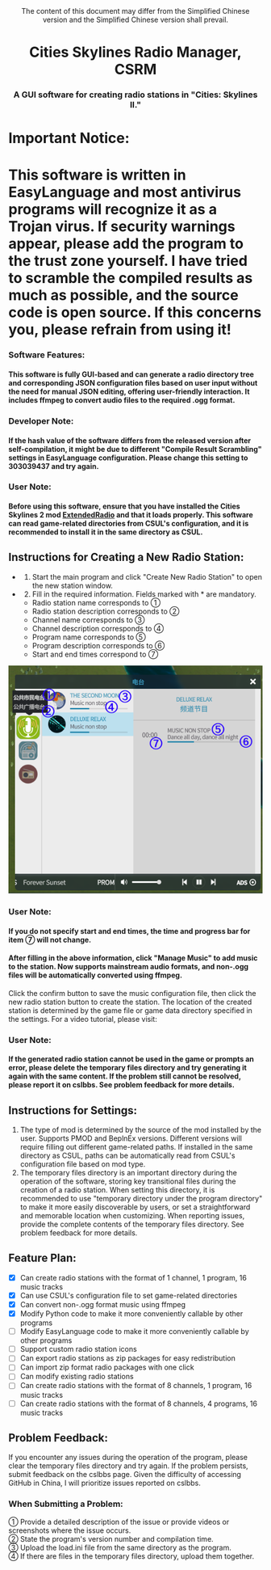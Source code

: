 
<div align="center">
The content of this document may differ from the Simplified Chinese version and the Simplified Chinese version shall prevail.
<h1>Cities Skylines Radio Manager, CSRM</h1>
<h3>A GUI software for creating radio stations in "Cities: Skylines II."</h3> 

</div>

# **Important Notice:**
# **This software is written in EasyLanguage and most antivirus programs will recognize it as a Trojan virus. If security warnings appear, please add the program to the trust zone yourself. I have tried to scramble the compiled results as much as possible, and the source code is open source. If this concerns you, please refrain from using it!**

### Software Features:
#### This software is fully GUI-based and can generate a radio directory tree and corresponding JSON configuration files based on user input without the need for manual JSON editing, offering user-friendly interaction. It includes ffmpeg to convert audio files to the required .ogg format.
### Developer Note:
#### If the hash value of the software differs from the released version after self-compilation, it might be due to different "Compile Result Scrambling" settings in EasyLanguage configuration. Please change this setting to 303039437 and try again.
### User Note:
#### Before using this software, ensure that you have installed the Cities Skylines 2 mod [ExtendedRadio](https://www.cslbbs.net/resources/extendedradio.326/) and that it loads properly. This software can read game-related directories from CSUL's configuration, and it is recommended to install it in the same directory as CSUL.
## Instructions for Creating a New Radio Station:
- 1. Start the main program and click "Create New Radio Station" to open the new station window.
- 2. Fill in the required information. Fields marked with * are mandatory.
  - Radio station name corresponds to ①
  - Radio station description corresponds to ②
  - Channel name corresponds to ③
  - Channel description corresponds to ④
  - Program name corresponds to ⑤
  - Program description corresponds to ⑥
  - Start and end times correspond to ⑦

<div align="center">
  
<img src="https://raw.githubusercontent.com/jslxxgyy/CSRM/main/docs/network.png" alt="This is an image">

</div>

### User Note:
#### If you do not specify start and end times, the time and progress bar for item ⑦ will not change.
#### After filling in the above information, click "Manage Music" to add music to the station. Now supports mainstream audio formats, and non-.ogg files will be automatically converted using ffmpeg.
Click the confirm button to save the music configuration file, then click the new radio station button to create the station. The location of the created station is determined by the game file or game data directory specified in the settings. For a video tutorial, please visit:
### User Note:
#### If the generated radio station cannot be used in the game or prompts an error, please delete the temporary files directory and try generating it again with the same content. If the problem still cannot be resolved, please report it on cslbbs. See problem feedback for more details.
## Instructions for Settings:
1. The type of mod is determined by the source of the mod installed by the user. Supports PMOD and BeplnEx versions. Different versions will require filling out different game-related paths. If installed in the same directory as CSUL, paths can be automatically read from CSUL's configuration file based on mod type.
2. The temporary files directory is an important directory during the operation of the software, storing key transitional files during the creation of a radio station. When setting this directory, it is recommended to use "temporary directory under the program directory" to make it more easily discoverable by users, or set a straightforward and memorable location when customizing. When reporting issues, provide the complete contents of the temporary files directory. See problem feedback for more details.
## Feature Plan:
- [x] Can create radio stations with the format of 1 channel, 1 program, 16 music tracks
- [x] Can use CSUL's configuration file to set game-related directories
- [x] Can convert non-.ogg format music using ffmpeg
- [x] Modify Python code to make it more conveniently callable by other programs
- [ ] Modify EasyLanguage code to make it more conveniently callable by other programs
- [ ] Support custom radio station icons
- [ ] Can export radio stations as zip packages for easy redistribution
- [ ] Can import zip format radio packages with one click
- [ ] Can modify existing radio stations
- [ ] Can create radio stations with the format of 8 channels, 1 program, 16 music tracks
- [ ] Can create radio stations with the format of 8 channels, 4 programs, 16 music tracks
## Problem Feedback:
If you encounter any issues during the operation of the program, please clear the temporary files directory and try again. If the problem persists, submit feedback on the cslbbs page. Given the difficulty of accessing GitHub in China, I will prioritize issues reported on cslbbs.
### When Submitting a Problem:
① Provide a detailed description of the issue or provide videos or screenshots where the issue occurs.  
② State the program's version number and compilation time.  
③ Upload the load.ini file from the same directory as the program.  
④ If there are files in the temporary files directory, upload them together.  
